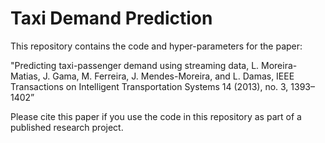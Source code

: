 # Taxi Demand Prediction
This repository contains the code and hyper-parameters for the paper:

"Predicting taxi-passenger demand using streaming data, L. Moreira-Matias, J. Gama, M. Ferreira, J. Mendes-Moreira, and L. Damas, IEEE Transactions on Intelligent Transportation Systems 14 (2013), no. 3, 1393–1402”

Please cite this paper if you use the code in this repository as part of a published research project.
